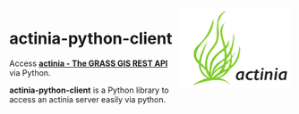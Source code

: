 <!-- ![actinia logo](actinia_logo.png =500x500) -->
<img src="actinia_logo.png" width="200" align="right">

# actinia-python-client

Access [**actinia - The GRASS GIS REST API**](https://actinia.mundialis.de/) via Python.

**actinia-python-client** is a Python library to access an actinia server easily via python.
